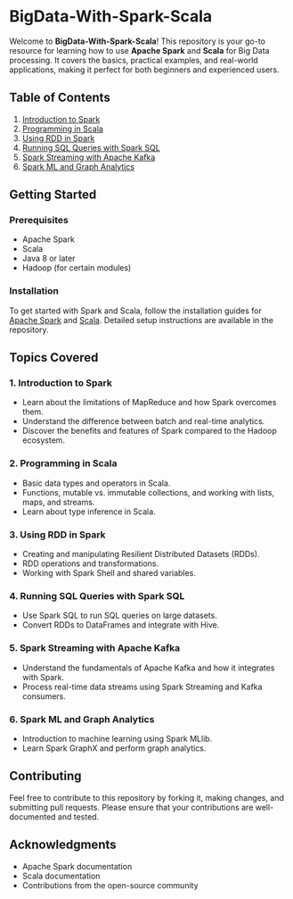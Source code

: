 # BigData-With-Spark-Scala
Welcome to **BigData-With-Spark-Scala**! This repository is your go-to resource for learning how to use **Apache Spark** and **Scala** for Big Data processing. It covers the basics, practical examples, and real-world applications, making it perfect for both beginners and experienced users.

## Table of Contents
1. [Introduction to Spark](#introduction-to-spark)
2. [Programming in Scala](#programming-in-scala)
3. [Using RDD in Spark](#using-rdd-in-spark)
4. [Running SQL Queries with Spark SQL](#running-sql-queries-with-spark-sql)
5. [Spark Streaming with Apache Kafka](#spark-streaming-with-apache-kafka)
6. [Spark ML and Graph Analytics](#spark-ml-and-graph-analytics)

## Getting Started

### Prerequisites
- Apache Spark
- Scala
- Java 8 or later
- Hadoop (for certain modules)
  
### Installation
To get started with Spark and Scala, follow the installation guides for [Apache Spark](https://spark.apache.org/downloads.html) and [Scala](https://www.scala-lang.org/download/). Detailed setup instructions are available in the repository.

## Topics Covered

### 1. Introduction to Spark
- Learn about the limitations of MapReduce and how Spark overcomes them.
- Understand the difference between batch and real-time analytics.
- Discover the benefits and features of Spark compared to the Hadoop ecosystem.

### 2. Programming in Scala
- Basic data types and operators in Scala.
- Functions, mutable vs. immutable collections, and working with lists, maps, and streams.
- Learn about type inference in Scala.

### 3. Using RDD in Spark
- Creating and manipulating Resilient Distributed Datasets (RDDs).
- RDD operations and transformations.
- Working with Spark Shell and shared variables.

### 4. Running SQL Queries with Spark SQL
- Use Spark SQL to run SQL queries on large datasets.
- Convert RDDs to DataFrames and integrate with Hive.

### 5. Spark Streaming with Apache Kafka
- Understand the fundamentals of Apache Kafka and how it integrates with Spark.
- Process real-time data streams using Spark Streaming and Kafka consumers.

### 6. Spark ML and Graph Analytics
- Introduction to machine learning using Spark MLlib.
- Learn Spark GraphX and perform graph analytics.

## Contributing

Feel free to contribute to this repository by forking it, making changes, and submitting pull requests. Please ensure that your contributions are well-documented and tested.

## Acknowledgments
- Apache Spark documentation
- Scala documentation
- Contributions from the open-source community
